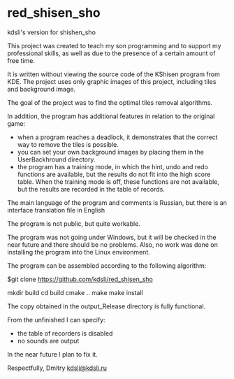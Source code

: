 # red_shisen_sho
kdsli's version for shishen_sho

This project was created to teach my son programming and to support my professional skills, as well as due to the 
presence of a certain amount of free time.

It is written without viewing the source code of the KShisen program from KDE. The project uses only graphic images 
of this project, including tiles and background image.

The goal of the project was to find the optimal tiles removal algorithms.

In addition, the program has additional features in relation to the original game: 

- when a program reaches a deadlock, it demonstrates that the correct way to remove the tiles is possible.
- you can set your own background images by placing them in the UserBackhround directory.
- the program has a training mode, in which the hint, undo and redo functions are available, but the results do not fit 
  into the high score table. When the training mode is off, these functions are not available, but the results are recorded 
  in the table of records.

The main language of the program and comments is Russian, but there is an interface translation file in English

The program is not public, but quite workable.

The program was not going under Windows, but it will be checked in the near future and there should be no problems. 
Also, no work was done on installing the program into the Linux environment.

The program can be assembled according to the following algorithm:

$git clone https://github.com/kdsli/red_shisen_sho

mkdir build
cd build
cmake ..
make
make install

The copy obtained in the output_Release directory is fully functional.

From the unfinished I can specify:

- the table of recorders is disabled
- no sounds are output

In the near future I plan to fix it.

Respectfully, Dmitry kdsli@kdsli.ru
